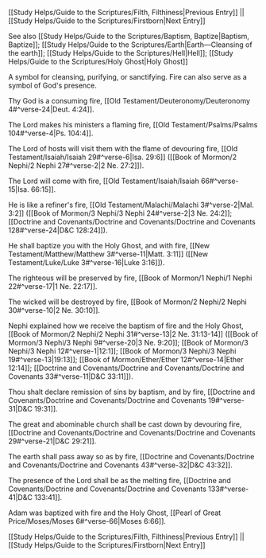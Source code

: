 [[Study Helps/Guide to the Scriptures/Filth, Filthiness|Previous Entry]]  ||  [[Study Helps/Guide to the Scriptures/Firstborn|Next Entry]]

 See also [[Study Helps/Guide to the Scriptures/Baptism, Baptize|Baptism, Baptize]]; [[Study Helps/Guide to the Scriptures/Earth|Earth—Cleansing of the earth]]; [[Study Helps/Guide to the Scriptures/Hell|Hell]]; [[Study Helps/Guide to the Scriptures/Holy Ghost|Holy Ghost]]

 A symbol for cleansing, purifying, or sanctifying. Fire can also serve as a symbol of God's presence.

 Thy God is a consuming fire, [[Old Testament/Deuteronomy/Deuteronomy 4#^verse-24|Deut. 4:24]].

 The Lord makes his ministers a flaming fire, [[Old Testament/Psalms/Psalms 104#^verse-4|Ps. 104:4]].

 The Lord of hosts will visit them with the flame of devouring fire, [[Old Testament/Isaiah/Isaiah 29#^verse-6|Isa. 29:6]] ([[Book of Mormon/2 Nephi/2 Nephi 27#^verse-2|2 Ne. 27:2]]).

 The Lord will come with fire, [[Old Testament/Isaiah/Isaiah 66#^verse-15|Isa. 66:15]].

 He is like a refiner's fire, [[Old Testament/Malachi/Malachi 3#^verse-2|Mal. 3:2]] ([[Book of Mormon/3 Nephi/3 Nephi 24#^verse-2|3 Ne. 24:2]]; [[Doctrine and Covenants/Doctrine and Covenants/Doctrine and Covenants 128#^verse-24|D&C 128:24]]).

 He shall baptize you with the Holy Ghost, and with fire, [[New Testament/Matthew/Matthew 3#^verse-11|Matt. 3:11]] ([[New Testament/Luke/Luke 3#^verse-16|Luke 3:16]]).

 The righteous will be preserved by fire, [[Book of Mormon/1 Nephi/1 Nephi 22#^verse-17|1 Ne. 22:17]].

 The wicked will be destroyed by fire, [[Book of Mormon/2 Nephi/2 Nephi 30#^verse-10|2 Ne. 30:10]].

 Nephi explained how we receive the baptism of fire and the Holy Ghost, [[Book of Mormon/2 Nephi/2 Nephi 31#^verse-13|2 Ne. 31:13-14]] ([[Book of Mormon/3 Nephi/3 Nephi 9#^verse-20|3 Ne. 9:20]]; [[Book of Mormon/3 Nephi/3 Nephi 12#^verse-1|12:1]]; [[Book of Mormon/3 Nephi/3 Nephi 19#^verse-13|19:13]]; [[Book of Mormon/Ether/Ether 12#^verse-14|Ether 12:14]]; [[Doctrine and Covenants/Doctrine and Covenants/Doctrine and Covenants 33#^verse-11|D&C 33:11]]).

 Thou shalt declare remission of sins by baptism, and by fire, [[Doctrine and Covenants/Doctrine and Covenants/Doctrine and Covenants 19#^verse-31|D&C 19:31]].

 The great and abominable church shall be cast down by devouring fire, [[Doctrine and Covenants/Doctrine and Covenants/Doctrine and Covenants 29#^verse-21|D&C 29:21]].

 The earth shall pass away so as by fire, [[Doctrine and Covenants/Doctrine and Covenants/Doctrine and Covenants 43#^verse-32|D&C 43:32]].

 The presence of the Lord shall be as the melting fire, [[Doctrine and Covenants/Doctrine and Covenants/Doctrine and Covenants 133#^verse-41|D&C 133:41]].

 Adam was baptized with fire and the Holy Ghost, [[Pearl of Great Price/Moses/Moses 6#^verse-66|Moses 6:66]].

[[Study Helps/Guide to the Scriptures/Filth, Filthiness|Previous Entry]]  ||  [[Study Helps/Guide to the Scriptures/Firstborn|Next Entry]]